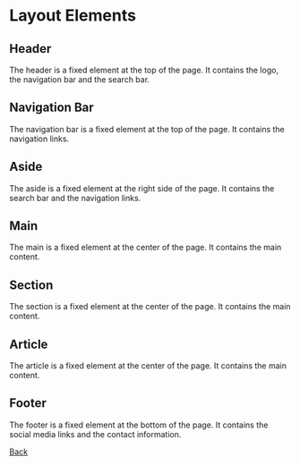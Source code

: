 # Layout Elements

## Header

The header is a fixed element at the top of the page. It contains the logo, the navigation bar and the search bar.

## Navigation Bar

The navigation bar is a fixed element at the top of the page. It contains the navigation links.

## Aside

The aside is a fixed element at the right side of the page. It contains the search bar and the navigation links.

## Main

The main is a fixed element at the center of the page. It contains the main content.

## Section

The section is a fixed element at the center of the page. It contains the main content.

## Article

The article is a fixed element at the center of the page. It contains the main content.

## Footer

The footer is a fixed element at the bottom of the page. It contains the social media links and the contact information.

[Back](../../tree/main)